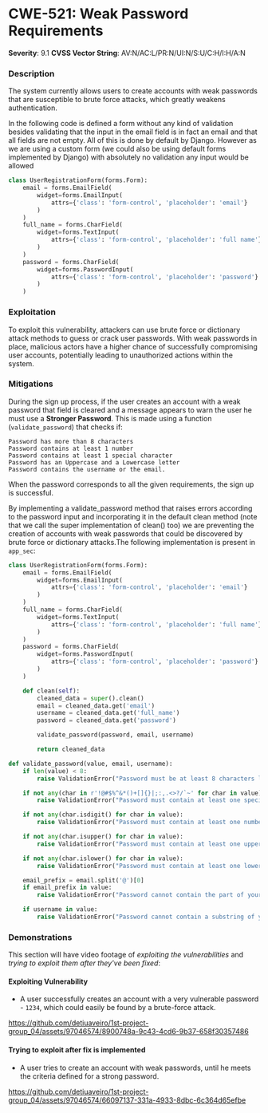# CWE-521: Weak Password Requirements

**Severity**: 9.1
**CVSS Vector String**: AV:N/AC:L/PR:N/UI:N/S:U/C:H/I:H/A:N

### Description 

The system currently allows users to create accounts with weak passwords that are susceptible to brute force attacks, which greatly weakens authentication.

In the following code is defined a form without any kind of validation besides validating that the input in the email field is in fact an email and that all fields are not empty. All of this is done by default by Django. However as we are using a custom form (we could also be using default forms implemented by Django) with absolutely no validation any input would be allowed

```python
class UserRegistrationForm(forms.Form):
    email = forms.EmailField(
        widget=forms.EmailInput(
            attrs={'class': 'form-control', 'placeholder': 'email'}
        )
    )
    full_name = forms.CharField(
        widget=forms.TextInput(
            attrs={'class': 'form-control', 'placeholder': 'full name'}
        )
    )
    password = forms.CharField(
        widget=forms.PasswordInput(
            attrs={'class': 'form-control', 'placeholder': 'password'}
        )
    )
```

### Exploitation

To exploit this vulnerability, attackers can use brute force or dictionary attack methods to guess or crack user passwords. With weak passwords in place, malicious actors have a higher chance of successfully compromising user accounts, potentially leading to unauthorized actions within the system.


### Mitigations

During the sign up process, if the user creates an account with a weak password that field is cleared and a message appears to warn the user he must use a **Stronger Password**. This is made using a function (`validate_password`) that checks if:

    Password has more than 8 characters
    Password contains at least 1 number
    Password contains at least 1 special character
    Password has an Uppercase and a Lowercase letter
    Password contains the username or the email.

When the password corresponds to all the given requirements, the sign up is successful.

By implementing a validate_password method that raises errors according to the password input and incorporating it in the default clean method (note that we call the super implementation of clean() too) we are preventing the creation of accounts with weak passwords that could be discovered by brute force or dictionary attacks.The following implementation is present in `app_sec`:

```python
class UserRegistrationForm(forms.Form):
    email = forms.EmailField(
        widget=forms.EmailInput(
            attrs={'class': 'form-control', 'placeholder': 'email'}
        )
    )
    full_name = forms.CharField(
        widget=forms.TextInput(
            attrs={'class': 'form-control', 'placeholder': 'full name'}
        )
    )
    password = forms.CharField(
        widget=forms.PasswordInput(
            attrs={'class': 'form-control', 'placeholder': 'password'}
        )
    )

    def clean(self):
        cleaned_data = super().clean()
        email = cleaned_data.get('email')
        username = cleaned_data.get('full_name')
        password = cleaned_data.get('password')

        validate_password(password, email, username)

        return cleaned_data

def validate_password(value, email, username):
    if len(value) < 8:
        raise ValidationError("Password must be at least 8 characters long.")

    if not any(char in r'!@#$%^&*()+[]{}|;:,.<>?/`~' for char in value):
        raise ValidationError("Password must contain at least one special character.")

    if not any(char.isdigit() for char in value):
        raise ValidationError("Password must contain at least one number.")

    if not any(char.isupper() for char in value):
        raise ValidationError("Password must contain at least one uppercase letter.")

    if not any(char.islower() for char in value):
        raise ValidationError("Password must contain at least one lowercase letter.")

    email_prefix = email.split('@')[0]
    if email_prefix in value:
        raise ValidationError("Password cannot contain the part of your email.")

    if username in value:
        raise ValidationError("Password cannot contain a substring of your username.")
```

### Demonstrations


This section will have video footage of *exploiting the vulnerabilities* and *trying to exploit them after they've been fixed*:


#### Exploiting Vulnerability

- A user successfully creates an account with a very vulnerable password - `1234`, which could easily be found by a brute-force attack.

https://github.com/detiuaveiro/1st-project-group_04/assets/97046574/8900748a-9c43-4cd6-9b37-658f30357486


#### Trying to exploit after fix is implemented

- A user tries to create an account with weak passwords, until he meets the criteria defined for a strong password.

https://github.com/detiuaveiro/1st-project-group_04/assets/97046574/66097137-331a-4933-8dbc-6c364d65efbe


